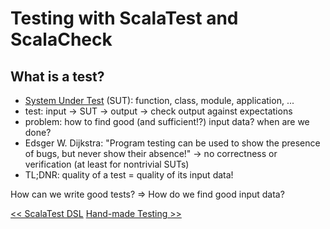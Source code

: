 # Testing with ScalaTest and ScalaCheck

## What is a test?
* [System Under Test](http://en.wikipedia.org/wiki/System_under_test) (SUT):
function, class, module, application, ...
* test: input -> SUT -> output -> check output against expectations
* problem: how to find good (and sufficient!?) input data? when are we done?
* Edsger W. Dijkstra: "Program testing can be used to show the presence of bugs,
but never show their absence!" -> no correctness or verification (at least for nontrivial SUTs)
* TL;DNR: quality of a test = quality of its input data!

How can we write good tests? => How do we find good input data?

[<< ScalaTest DSL](Testing2-ScalaTestDSL.md) [Hand-made Testing >>](Testing4-HandMadeTesting.md)